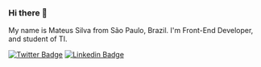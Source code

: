 ### Hi there 👋


My name is Mateus Silva from São Paulo, Brazil. 
I'm Front-End Developer, and student of TI. 

[![Twitter Badge](https://img.shields.io/badge/-Twitter-1ca0f1?style=flat-square&labelColor=1ca0f1&logo=twitter&logoColor=white&link=https://twitter.com/iteus6)](https://twitter.com/iteus6)
[![Linkedin Badge](https://img.shields.io/badge/-LinkedIn-blue?style=flat-square&logo=Linkedin&logoColor=white&link=https://www.linkedin.com/in/imateusds)](https://www.linkedin.com/in/imateusds)

